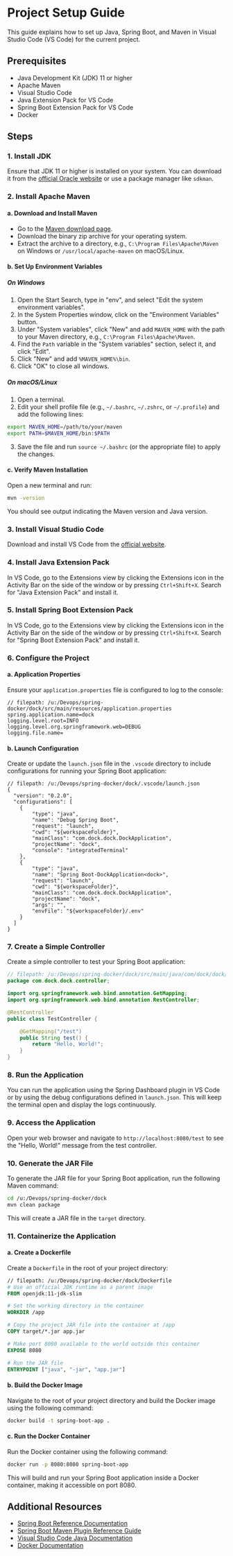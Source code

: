 # Project Setup Guide

This guide explains how to set up Java, Spring Boot, and Maven in Visual Studio Code (VS Code) for the current project.

## Prerequisites

- Java Development Kit (JDK) 11 or higher
- Apache Maven
- Visual Studio Code
- Java Extension Pack for VS Code
- Spring Boot Extension Pack for VS Code
- Docker

## Steps

### 1. Install JDK

Ensure that JDK 11 or higher is installed on your system. You can download it from the [official Oracle website](https://www.oracle.com/java/technologies/javase-jdk11-downloads.html) or use a package manager like `sdkman`.

### 2. Install Apache Maven

#### a. Download and Install Maven

- Go to the [Maven download page](https://maven.apache.org/download.cgi).
- Download the binary zip archive for your operating system.
- Extract the archive to a directory, e.g., `C:\Program Files\Apache\Maven` on Windows or `/usr/local/apache-maven` on macOS/Linux.

#### b. Set Up Environment Variables

##### On Windows

1. Open the Start Search, type in "env", and select "Edit the system environment variables".
2. In the System Properties window, click on the "Environment Variables" button.
3. Under "System variables", click "New" and add `MAVEN_HOME` with the path to your Maven directory, e.g., `C:\Program Files\Apache\Maven`.
4. Find the `Path` variable in the "System variables" section, select it, and click "Edit".
5. Click "New" and add `%MAVEN_HOME%\bin`.
6. Click "OK" to close all windows.

##### On macOS/Linux

1. Open a terminal.
2. Edit your shell profile file (e.g., `~/.bashrc`, `~/.zshrc`, or `~/.profile`) and add the following lines:

```sh
export MAVEN_HOME=/path/to/your/maven
export PATH=$MAVEN_HOME/bin:$PATH
```

3. Save the file and run `source ~/.bashrc` (or the appropriate file) to apply the changes.

#### c. Verify Maven Installation

Open a new terminal and run:

```sh
mvn -version
```

You should see output indicating the Maven version and Java version.

### 3. Install Visual Studio Code

Download and install VS Code from the [official website](https://code.visualstudio.com/).

### 4. Install Java Extension Pack

In VS Code, go to the Extensions view by clicking the Extensions icon in the Activity Bar on the side of the window or by pressing `Ctrl+Shift+X`. Search for "Java Extension Pack" and install it.

### 5. Install Spring Boot Extension Pack

In VS Code, go to the Extensions view by clicking the Extensions icon in the Activity Bar on the side of the window or by pressing `Ctrl+Shift+X`. Search for "Spring Boot Extension Pack" and install it.

### 6. Configure the Project

#### a. Application Properties

Ensure your `application.properties` file is configured to log to the console:

```properties
// filepath: /u:/Devops/spring-docker/dock/src/main/resources/application.properties
spring.application.name=dock
logging.level.root=INFO
logging.level.org.springframework.web=DEBUG
logging.file.name=
```

#### b. Launch Configuration

Create or update the `launch.json` file in the `.vscode` directory to include configurations for running your Spring Boot application:

```jsonc
// filepath: /u:/Devops/spring-docker/dock/.vscode/launch.json
{
  "version": "0.2.0",
  "configurations": [
    {
        "type": "java",
        "name": "Debug Spring Boot",
        "request": "launch",
        "cwd": "${workspaceFolder}",
        "mainClass": "com.dock.dock.DockApplication",
        "projectName": "dock",
        "console": "integratedTerminal"
    },
    {
        "type": "java",
        "name": "Spring Boot-DockApplication<dock>",
        "request": "launch",
        "cwd": "${workspaceFolder}",
        "mainClass": "com.dock.dock.DockApplication",
        "projectName": "dock",
        "args": "",
        "envFile": "${workspaceFolder}/.env"
    }
  ]
}
```

### 7. Create a Simple Controller

Create a simple controller to test your Spring Boot application:

```java
// filepath: /u:/Devops/spring-docker/dock/src/main/java/com/dock/dock/controller/TestController.java
package com.dock.dock.controller;

import org.springframework.web.bind.annotation.GetMapping;
import org.springframework.web.bind.annotation.RestController;

@RestController
public class TestController {

    @GetMapping("/test")
    public String test() {
        return "Hello, World!";
    }
}
```

### 8. Run the Application

You can run the application using the Spring Dashboard plugin in VS Code or by using the debug configurations defined in `launch.json`. This will keep the terminal open and display the logs continuously.

### 9. Access the Application

Open your web browser and navigate to `http://localhost:8080/test` to see the "Hello, World!" message from the test controller.

### 10. Generate the JAR File

To generate the JAR file for your Spring Boot application, run the following Maven command:

```sh
cd /u:/Devops/spring-docker/dock
mvn clean package
```

This will create a JAR file in the `target` directory.

### 11. Containerize the Application

#### a. Create a Dockerfile

Create a `Dockerfile` in the root of your project directory:

```Dockerfile
// filepath: /u:/Devops/spring-docker/dock/Dockerfile
# Use an official JDK runtime as a parent image
FROM openjdk:11-jdk-slim

# Set the working directory in the container
WORKDIR /app

# Copy the project JAR file into the container at /app
COPY target/*.jar app.jar

# Make port 8080 available to the world outside this container
EXPOSE 8080

# Run the JAR file
ENTRYPOINT ["java", "-jar", "app.jar"]
```

#### b. Build the Docker Image

Navigate to the root of your project directory and build the Docker image using the following command:

```sh
docker build -t spring-boot-app .
```

#### c. Run the Docker Container

Run the Docker container using the following command:

```sh
docker run -p 8080:8080 spring-boot-app
```

This will build and run your Spring Boot application inside a Docker container, making it accessible on port 8080.

## Additional Resources

- [Spring Boot Reference Documentation](https://docs.spring.io/spring-boot/docs/current/reference/htmlsingle/)
- [Spring Boot Maven Plugin Reference Guide](https://docs.spring.io/spring-boot/docs/current/maven-plugin/reference/html/)
- [Visual Studio Code Java Documentation](https://code.visualstudio.com/docs/languages/java)
- [Docker Documentation](https://docs.docker.com/)
